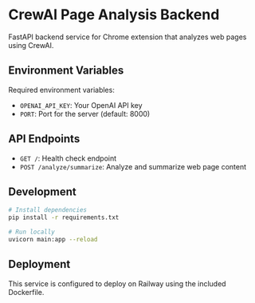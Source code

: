 # CrewAI Page Analysis Backend

FastAPI backend service for Chrome extension that analyzes web pages using CrewAI.

## Environment Variables

Required environment variables:
- `OPENAI_API_KEY`: Your OpenAI API key
- `PORT`: Port for the server (default: 8000)

## API Endpoints

- `GET /`: Health check endpoint
- `POST /analyze/summarize`: Analyze and summarize web page content

## Development

```bash
# Install dependencies
pip install -r requirements.txt

# Run locally
uvicorn main:app --reload
```

## Deployment

This service is configured to deploy on Railway using the included Dockerfile.
